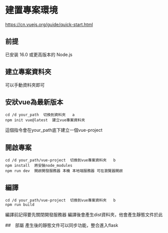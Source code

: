 # 建置專案環境
https://cn.vuejs.org/guide/quick-start.html

## 前提
已安装 16.0 或更高版本的 Node.js

## 建立專案資料夾
可以手動資料夾即可

## 安狀vue為最新版本

```
cd /d your_path  切換到資料夾   a
npm init vue@latest  建立vue專案資料夾
```
這個指令會在your_path底下建立一個vue-project

## 開啟專案

```
cd /d your_path/vue-project  切換到vue專案資料夾   b
npm install  將安裝node_modules
npm run dev  開啟開發服務器 本機 本地端服務器 可在瀏覽器開啟

```

## 編譯
```
cd /d your_path/vue-project  切換到vue專案資料夾   b
npm run build  
```

編譯前記得要先關閉開發服務器
編譯後會產生dist資料夾，他會產生靜態文件於此

##　部屬
產生後的靜態文件可以同步功能，整合進入flask